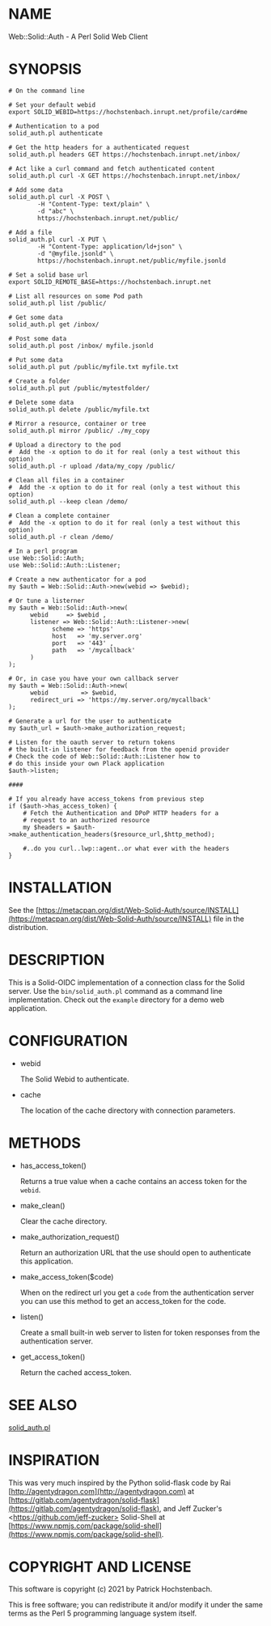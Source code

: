 # NAME

Web::Solid::Auth - A Perl Solid Web Client

# SYNOPSIS

    # On the command line

    # Set your default webid
    export SOLID_WEBID=https://hochstenbach.inrupt.net/profile/card#me

    # Authentication to a pod
    solid_auth.pl authenticate

    # Get the http headers for a authenticated request
    solid_auth.pl headers GET https://hochstenbach.inrupt.net/inbox/

    # Act like a curl command and fetch authenticated content
    solid_auth.pl curl -X GET https://hochstenbach.inrupt.net/inbox/

    # Add some data
    solid_auth.pl curl -X POST \
            -H "Content-Type: text/plain" \
            -d "abc" \
            https://hochstenbach.inrupt.net/public/
    
    # Add a file
    solid_auth.pl curl -X PUT \
            -H "Content-Type: application/ld+json" \
            -d "@myfile.jsonld" \
            https://hochstenbach.inrupt.net/public/myfile.jsonld 

    # Set a solid base url
    export SOLID_REMOTE_BASE=https://hochstenbach.inrupt.net

    # List all resources on some Pod path
    solid_auth.pl list /public/

    # Get some data
    solid_auth.pl get /inbox/

    # Post some data
    solid_auth.pl post /inbox/ myfile.jsonld 

    # Put some data
    solid_auth.pl put /public/myfile.txt myfile.txt 

    # Create a folder
    solid_auth.pl put /public/mytestfolder/

    # Delete some data
    solid_auth.pl delete /public/myfile.txt

    # Mirror a resource, container or tree
    solid_auth.pl mirror /public/ ./my_copy

    # Upload a directory to the pod
    #  Add the -x option to do it for real (only a test without this option)
    solid_auth.pl -r upload /data/my_copy /public/

    # Clean all files in a container
    #  Add the -x option to do it for real (only a test without this option)
    solid_auth.pl --keep clean /demo/

    # Clean a complete container 
    #  Add the -x option to do it for real (only a test without this option)
    solid_auth.pl -r clean /demo/

    # In a perl program
    use Web::Solid::Auth;
    use Web::Solid::Auth::Listener;

    # Create a new authenticator for a pod
    my $auth = Web::Solid::Auth->new(webid => $webid);

    # Or tune a listerner
    my $auth = Web::Solid::Auth->new(
          webid     => $webid ,
          listener => Web::Solid::Auth::Listener->new(
                scheme => 'https'
                host   => 'my.server.org'
                port   => '443' ,
                path   => '/mycallback'
          )
    );

    # Or, in case you have your own callback server
    my $auth = Web::Solid::Auth->new(
          webid         => $webid,
          redirect_uri => 'https://my.server.org/mycallback'
    );

    # Generate a url for the user to authenticate
    my $auth_url = $auth->make_authorization_request;

    # Listen for the oauth server to return tokens
    # the built-in listener for feedback from the openid provider
    # Check the code of Web::Solid::Auth::Listener how to
    # do this inside your own Plack application
    $auth->listen;

    ####

    # If you already have access_tokens from previous step
    if ($auth->has_access_token) {
        # Fetch the Authentication and DPoP HTTP headers for a
        # request to an authorized resource
        my $headers = $auth->make_authentication_headers($resource_url,$http_method);

        #..do you curl..lwp::agent..or what ever with the headers
    }

# INSTALLATION

See the [https://metacpan.org/dist/Web-Solid-Auth/source/INSTALL](https://metacpan.org/dist/Web-Solid-Auth/source/INSTALL) file in the 
distribution.

# DESCRIPTION

This is a Solid-OIDC implementation of a connection class for the Solid
server. Use the `bin/solid_auth.pl` command as a command line implementation.
Check out the `example` directory for a demo web application.

# CONFIGURATION

- webid

    The Solid Webid to authenticate.

- cache

    The location of the cache directory with connection parameters.

# METHODS

- has\_access\_token()

    Returns a true value when a cache contains an access token for the `webid`.

- make\_clean()

    Clear the cache directory.

- make\_authorization\_request()

    Return an authorization URL that the use should open to authenticate this
    application.

- make\_access\_token($code)

    When on the redirect url you get a `code` from the authentication server you
    can use this method to get an access\_token for the code.

- listen()

    Create a small built-in web server to listen for token responses from the
    authentication server.

- get\_access\_token()

    Return the cached access\_token.

# SEE ALSO

[solid\_auth.pl](https://metacpan.org/pod/solid_auth.pl)

# INSPIRATION

This was very much inspired by the Python solid-flask code by
Rai [http://agentydragon.com](http://agentydragon.com) at [https://gitlab.com/agentydragon/solid-flask](https://gitlab.com/agentydragon/solid-flask),
and Jeff Zucker's &lt;https://github.com/jeff-zucker> Solid-Shell at [https://www.npmjs.com/package/solid-shell](https://www.npmjs.com/package/solid-shell).

# COPYRIGHT AND LICENSE

This software is copyright (c) 2021 by Patrick Hochstenbach.

This is free software; you can redistribute it and/or modify it under the same terms as the Perl 5 programming language system itself.
